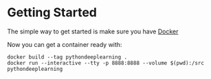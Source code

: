 # Getting Started
The simple way to get started is make sure you have [Docker](https://docs.docker.com/install/)

Now you can get a container ready with:
```
docker build --tag pythondeeplearning .
docker run --interactive --tty -p 8888:8888 --volume $(pwd):/src pythondeeplearning
```



